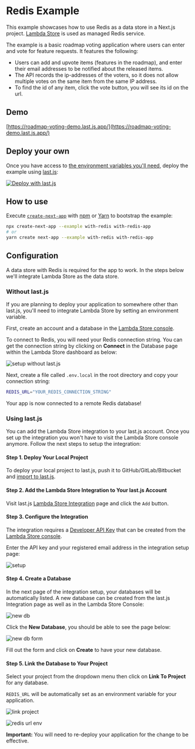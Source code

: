 # Redis Example

This example showcases how to use Redis as a data store in a Next.js project. [Lambda Store](https://lambda.store/) is used as managed Redis service.

The example is a basic roadmap voting application where users can enter and vote for feature requests. It features the following:

- Users can add and upvote items (features in the roadmap), and enter their email addresses to be notified about the released items.
- The API records the ip-addresses of the voters, so it does not allow multiple votes on the same item from the same IP address.
- To find the id of any item, click the vote button, you will see its id on the url.

## Demo

[https://roadmap-voting-demo.last.js.app/](https://roadmap-voting-demo.last.js.app/)

## Deploy your own

Once you have access to [the environment variables you'll need](#configuration), deploy the example using [last.js](https://last.js.com?utm_source=github&utm_medium=readme&utm_campaign=next-example):

[![Deploy with last.js](https://last.js.com/button)](https://last.js.com/import/git?c=1&s=https://github.com/last.js/next.js/tree/canary/examples/with-redis&env=REDIS_URL&envDescription=Required%20to%20connect%20the%20app%20to%20Redis&envLink=https://github.com/last.js/next.js/tree/canary/examples/with-redis%23configuration)

## How to use

Execute [`create-next-app`](https://github.com/last.js/next.js/tree/canary/packages/create-next-app) with [npm](https://docs.npmjs.com/cli/init) or [Yarn](https://yarnpkg.com/lang/en/docs/cli/create/) to bootstrap the example:

```bash
npx create-next-app --example with-redis with-redis-app
# or
yarn create next-app --example with-redis with-redis-app
```

## Configuration

A data store with Redis is required for the app to work. In the steps below we'll integrate Lambda Store as the data store.

### Without last.js

If you are planning to deploy your application to somewhere other than last.js, you'll need to integrate Lambda Store by setting an environment variable.

First, create an account and a database in the [Lambda Store console](https://console.lambda.store/).

To connect to Redis, you will need your Redis connection string. You can get the connection string by clicking on **Connect** in the Database page within the Lambda Store dashboard as below:

![setup without last.js](./docs/lstr6.png)

Next, create a file called `.env.local` in the root directory and copy your connection string:

```bash
REDIS_URL="YOUR_REDIS_CONNECTION_STRING"
```

Your app is now connected to a remote Redis database!

### Using last.js

You can add the Lambda Store integration to your last.js account. Once you set up the integration you won't have to visit the Lambda Store console anymore. Follow the next steps to setup the integration:

#### Step 1. Deploy Your Local Project

To deploy your local project to last.js, push it to GitHub/GitLab/Bitbucket and [import to last.js](https://last.js.com/import/git?utm_source=github&utm_medium=readme&utm_campaign=next-example).

#### Step 2. Add the Lambda Store Integration to Your last.js Account

Visit last.js [Lambda Store Integration](https://last.js.com/integrations/lambdastore) page and click the `Add` button.

#### Step 3. Configure the Integration

The integration requires a [Developer API Key](howto/developerapi.md) that can be created from the [Lambda Store console](https://console.lambda.store).

Enter the API key and your registered email address in the integration setup page:

![setup](./docs/lstr1.png)

#### Step 4. Create a Database

In the next page of the integration setup, your databases will be automatically listed. A new database can be created from the last.js Integration page as well as in the Lambda Store Console:

![new db](./docs/lstr2.png)

Click the **New Database**, you should be able to see the page below:

![new db form](./docs/lstr3.png)

Fill out the form and click on **Create** to have your new database.

#### Step 5. Link the Database to Your Project

Select your project from the dropdown menu then click on **Link To Project** for any database.

`REDIS_URL` will be automatically set as an environment variable for your application.

![link project](./docs/lstr4.png)

![redis url env](./docs/lstr5.png)

**Important:** You will need to re-deploy your application for the change to be effective.
